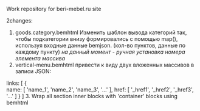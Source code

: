Work repository for beri-mebel.ru site


2changes:

1. goods.category.bemhtml
Изменить шаблон вывода категорий так, чтобы подкатегории внизу формировались с помощью map(), используя входные данные bemjson. (кол-во пунктов, данные по каждому пункту)
<i> на данный момент - ручная установка номера элемента массива </i>
2. vertical-menu.bemhtml
привести к виду двух вложенных массивов в записи JSON:

links: [
	{	
		name: [ 'name_1', 'name_2', 'name_3', '...'  ],
		href: [ '_href1', '_href2', '_href3', '...' ]
	}
]
3. Wrap all section inner blocks with 'container' blocks using bemhtml